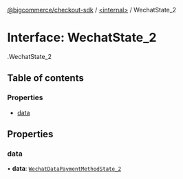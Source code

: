 [@bigcommerce/checkout-sdk](../README.md) / [<internal\>](../modules/internal_.md) / WechatState\_2

# Interface: WechatState\_2

[<internal>](../modules/internal_.md).WechatState_2

## Table of contents

### Properties

- [data](internal_.WechatState_2.md#data)

## Properties

### data

• **data**: [`WechatDataPaymentMethodState_2`](internal_.WechatDataPaymentMethodState_2.md)
